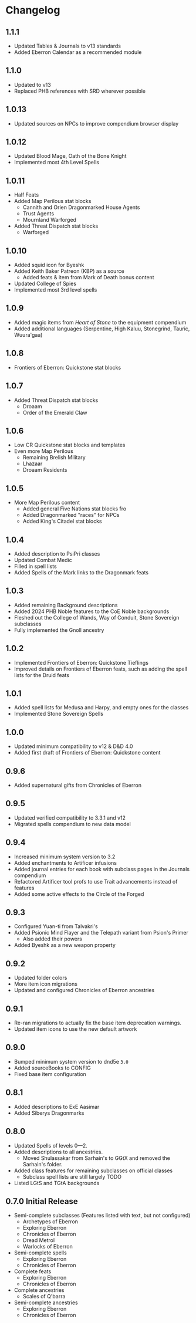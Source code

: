 # Changelog

## 1.1.1

- Updated Tables & Journals to v13 standards
- Added Eberron Calendar as a recommended module

## 1.1.0

- Updated to v13
- Replaced PHB references with SRD wherever possible

## 1.0.13
- Updated sources on NPCs to improve compendium browser display

## 1.0.12

- Updated Blood Mage, Oath of the Bone Knight
- Implemented most 4th Level Spells

## 1.0.11

- Half Feats
- Added Map Perilous stat blocks
  - Cannith and Orien Dragonmarked House Agents
  - Trust Agents
  - Mournland Warforged
- Added Threat Dispatch stat blocks
  - Warforged

## 1.0.10

- Added squid icon for Byeshk
- Added Keith Baker Patreon (KBP) as a source
  - Added feats & item from Mark of Death bonus content
- Updated College of Spies
- Implemented most 3rd level spells

## 1.0.9

- Added magic items from *Heart of Stone* to the equipment compendium
- Added additional languages (Serpentine, High Kaluu, Stonegrind, Tauric, Wuura'gaa)

## 1.0.8

- Frontiers of Eberron: Quickstone stat blocks

## 1.0.7

- Added Threat Dispatch stat blocks
  - Droaam
  - Order of the Emerald Claw

## 1.0.6

- Low CR Quickstone stat blocks and templates
- Even more Map Perilous
  - Remaining Brelish Military
  - Lhazaar
  - Droaam Residents

## 1.0.5

- More Map Perilous content
  - Added general Five Nations stat blocks fro
  - Added Dragonmarked "races" for NPCs
  - Added King's Citadel stat blocks

## 1.0.4

- Added description to PsiPri classes
- Updated Combat Medic
- Filled in spell lists
- Added Spells of the Mark links to the Dragonmark feats

## 1.0.3

- Added remaining Background descriptions
- Added 2024 PHB Noble features to the CoE Noble backgrounds
- Fleshed out the College of Wands, Way of Conduit, Stone Sovereign subclasses
- Fully implemented the Gnoll ancestry

## 1.0.2

- Implemented Frontiers of Eberron: Quickstone Tieflings
- Improved details on Frontiers of Eberron feats, such as adding the spell lists for the Druid feats

## 1.0.1

- Added spell lists for Medusa and Harpy, and empty ones for the classes
- Implemented Stone Sovereign Spells

## 1.0.0

- Updated minimum compatibility to v12 & D&D 4.0
- Added first draft of Frontiers of Eberron: Quickstone content

## 0.9.6

- Added supernatural gifts from Chronicles of Eberron

## 0.9.5

- Updated verified compatibility to 3.3.1 and v12
- Migrated spells compendium to new data model

## 0.9.4

- Increased minimum system version to 3.2
- Added enchantments to Artificer infusions
- Added journal entries for each book with subclass pages in the Journals compendium
- Refactored Artificer tool profs to use Trait advancements instead of features
- Added some active effects to the Circle of the Forged

## 0.9.3

- Configured Yuan-ti from Talvakri's
- Added Psionic Mind Flayer and the Telepath variant from Psion's Primer
  - Also added their powers
- Added Byeshk as a new weapon property

## 0.9.2

- Updated folder colors
- More item icon migrations
- Updated and configured Chronicles of Eberron ancestries

## 0.9.1

- Re-ran migrations to actually fix the base item deprecation warnings.
- Updated item icons to use the new default artwork

## 0.9.0

- Bumped minimum system version to dnd5e `3.0`
- Added sourceBooks to CONFIG
- Fixed base item configuration

## 0.8.1

- Added descriptions to ExE Aasimar
- Added Siberys Dragonmarks

## 0.8.0

- Updated Spells of levels 0—2.
- Added descriptions to all ancestries.
  - Moved Shulassakar from Sarhain's to GGtX and removed the Sarhain's folder.
- Added class features for remaining subclasses on official classes
  - Subclass spell lists are still largely TODO
- Listed LGtS and TGtA backgrounds

## 0.7.0 Initial Release

- Semi-complete subclasses (Features listed with text, but not configured)
  - Archetypes of Eberron
  - Exploring Eberron
  - Chronicles of Eberron
  - Dread Metrol
  - Warlocks of Eberron
- Semi-complete spells
  - Exploring Eberron
  - Chronicles of Eberron
- Complete feats
  - Exploring Eberron
  - Chronicles of Eberron
- Complete ancestries
  - Scales of Q'barra
- Semi-complete ancestries
  - Exploring Eberron
  - Chronicles of Eberron
